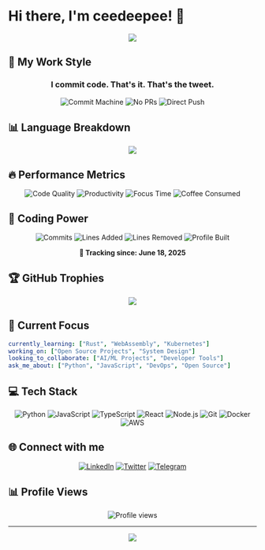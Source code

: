 # Hi there, I'm ceedeepee! 👋

<div align="center">
  <img src="https://capsule-render.vercel.app/api?type=waving&color=gradient&customColorList=0,2,2,5,30&height=200&section=header&text=ceedeepee&fontSize=90&animation=twinkling&fontAlignY=35&desc=Building%20Cool%20Stuff%20One%20Commit%20at%20a%20Time&descAlignY=55" />
</div>

## 🚀 My Work Style

<div align="center">
  
### I commit code. That's it. That's the tweet.

![Commit Machine](https://img.shields.io/badge/Work%20Style-Pure%20Commits-blueviolet?style=for-the-badge&logo=git&logoColor=white)
![No PRs](https://img.shields.io/badge/Pull%20Requests-Why%20Bother-red?style=for-the-badge&logo=github&logoColor=white)
![Direct Push](https://img.shields.io/badge/Deploy%20Strategy-YOLO%20to%20Main-yellow?style=for-the-badge&logo=rocket&logoColor=white)

</div>

## 📊 Language Breakdown

<div align="center">
  <img src="https://github-readme-stats.vercel.app/api/top-langs/?username=ceedeepee&theme=radical&hide_border=true&layout=donut-vertical&langs_count=8" />
</div>

## 🔥 Performance Metrics

<div align="center">
  
![Code Quality](https://img.shields.io/badge/Code%20Quality-A+-brightgreen?style=for-the-badge&logo=codacy)
![Productivity](https://img.shields.io/badge/Productivity-High%20Performer-success?style=for-the-badge&logo=todoist)
![Focus Time](https://img.shields.io/badge/Deep%20Work-8+%20hrs/day-blue?style=for-the-badge&logo=clockify)
![Coffee Consumed](https://img.shields.io/badge/Coffee-∞%20cups-brown?style=for-the-badge&logo=buy-me-a-coffee)

</div>

## 💪 Coding Power

<div align="center">
  
![Commits](https://img.shields.io/badge/Commits%20Today-16-brightgreen?style=for-the-badge&logo=git&logoColor=white)
![Lines Added](https://img.shields.io/badge/Lines%20Added-530+-success?style=for-the-badge&logo=github&logoColor=white)
![Lines Removed](https://img.shields.io/badge/Lines%20Removed-100+-orange?style=for-the-badge&logo=github&logoColor=white)
![Profile Built](https://img.shields.io/badge/Profile-100%25%20Custom%20Built-blueviolet?style=for-the-badge&logo=github&logoColor=white)

**📅 Tracking since: June 18, 2025**

</div>


## 🏆 GitHub Trophies

<div align="center">
  <img src="https://github-profile-trophy.vercel.app/?username=ceedeepee&theme=radical&no-frame=true&row=1&column=7&margin-w=15&margin-h=15" />
</div>


## 🎯 Current Focus

```yaml
currently_learning: ["Rust", "WebAssembly", "Kubernetes"]
working_on: ["Open Source Projects", "System Design"]
looking_to_collaborate: ["AI/ML Projects", "Developer Tools"]
ask_me_about: ["Python", "JavaScript", "DevOps", "Open Source"]
```


## 💻 Tech Stack

<div align="center">
  
![Python](https://img.shields.io/badge/python-3670A0?style=for-the-badge&logo=python&logoColor=ffdd54)
![JavaScript](https://img.shields.io/badge/javascript-%23323330.svg?style=for-the-badge&logo=javascript&logoColor=%23F7DF1E)
![TypeScript](https://img.shields.io/badge/typescript-%23007ACC.svg?style=for-the-badge&logo=typescript&logoColor=white)
![React](https://img.shields.io/badge/react-%2320232a.svg?style=for-the-badge&logo=react&logoColor=%2361DAFB)
![Node.js](https://img.shields.io/badge/node.js-6DA55F?style=for-the-badge&logo=node.js&logoColor=white)
![Git](https://img.shields.io/badge/git-%23F05033.svg?style=for-the-badge&logo=git&logoColor=white)
![Docker](https://img.shields.io/badge/docker-%230db7ed.svg?style=for-the-badge&logo=docker&logoColor=white)
![AWS](https://img.shields.io/badge/AWS-%23FF9900.svg?style=for-the-badge&logo=amazon-aws&logoColor=white)

</div>

## 🌐 Connect with me

<div align="center">
  
[![LinkedIn](https://img.shields.io/badge/LinkedIn-%230077B5.svg?logo=linkedin&logoColor=white)](https://linkedin.com/in/ceedeepee)
[![Twitter](https://img.shields.io/badge/Twitter-%231DA1F2.svg?logo=Twitter&logoColor=white)](https://twitter.com/fafnir)
[![Telegram](https://img.shields.io/badge/Telegram-2CA5E0?logo=telegram&logoColor=white)](https://t.me/ceedeepee)


</div>

## 📊 Profile Views

<div align="center">
  <img src="https://komarev.com/ghpvc/?username=ceedeepee&color=blueviolet&style=flat-square&label=Profile+Views" alt="Profile views"/>
</div>

---

<div align="center">
  <img src="https://capsule-render.vercel.app/api?type=waving&color=gradient&height=100&section=footer"/>
</div>

